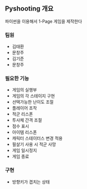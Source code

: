 ## Pyshooting 개요
파이썬을 이용해서 1-Page 게임을 제작한다




### 팀원
- 김태환
- 문창주
- 김기준
- 문창주




### 필요한 기능
- 게임의 실행부
- 게임의 각 스테이지 구현
- 선택가능한 난이도 조절
- 플레이어 조작
- 적군 리스폰
- 투사체 간격 조절
- 점수 표시
- 아이템 리스폰
- 캐릭터 스테이터스 변경 적용
- 필살기 사용 시 적군 사망
- 게임 일시정지
- 게임 종료


### 구현
- 방향키가 겹치는 상태
